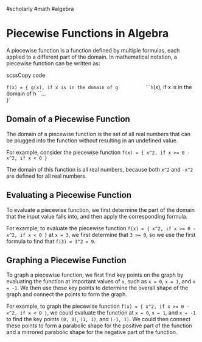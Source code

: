 #scholarly #math #algebra

# Piecewise Functions in Algebra

A piecewise function is a function defined by multiple formulas, each applied to a different part of the domain. In mathematical notation, a piecewise function can be written as:

scssCopy code

`f(x) = { g(x), if x is in the domain of g         
			``h`(x), if x is in the domain of h
			``...      
			 }`

## Domain of a Piecewise Function

The domain of a piecewise function is the set of all real numbers that can be plugged into the function without resulting in an undefined value.

For example, consider the piecewise function `f(x) = { x^2, if x >= 0 -x^2, if x < 0 }`

The domain of this function is all real numbers, because both `x^2` and `-x^2` are defined for all real numbers.

## Evaluating a Piecewise Function

To evaluate a piecewise function, we first determine the part of the domain that the input value falls into, and then apply the corresponding formula.

For example, to evaluate the piecewise function `f(x) = { x^2, if x >= 0 -x^2, if x < 0 }` at `x = 3`, we first determine that `3 >= 0`, so we use the first formula to find that `f(3) = 3^2 = 9`.

## Graphing a Piecewise Function

To graph a piecewise function, we first find key points on the graph by evaluating the function at important values of `x`, such as `x = 0`, `x = 1`, and `x = -1`. We then use these key points to determine the overall shape of the graph and connect the points to form the graph.

For example, to graph the piecewise function `f(x) = { x^2, if x >= 0 -x^2, if x < 0 }`, we could evaluate the function at `x = 0`, `x = 1`, and `x = -1` to find the key points `(0, 0)`, `(1, 1)`, and `(-1, 1)`. We could then connect these points to form a parabolic shape for the positive part of the function and a mirrored parabolic shape for the negative part of the function.